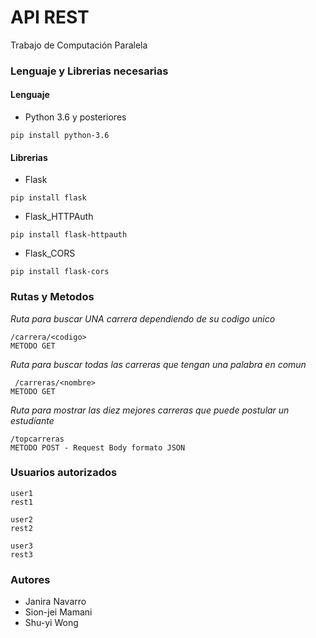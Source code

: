 # API REST
Trabajo de Computación Paralela

### Lenguaje y Librerias necesarias

#### Lenguaje

* Python 3.6 y posteriores

```
pip install python-3.6
```

#### Librerias

* Flask

```
pip install flask
```

* Flask_HTTPAuth

```
pip install flask-httpauth
```

* Flask_CORS

```
pip install flask-cors
```

### Rutas y Metodos

_Ruta para buscar UNA carrera dependiendo de su codigo unico_
```
/carrera/<codigo> 
METODO GET
```

_Ruta para buscar todas las carreras que tengan una palabra en comun_
```
 /carreras/<nombre> 
METODO GET
```

_Ruta para mostrar las diez mejores carreras que puede postular un estudiante_
```
/topcarreras 
METODO POST - Request Body formato JSON
```

### Usuarios autorizados

```
user1
rest1
```

```
user2
rest2
```

```
user3
rest3
```

### Autores
* Janira Navarro
* Sion-jei Mamani
* Shu-yi Wong
